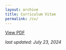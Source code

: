 ```yaml
---
layout: archive
title: Curriculum Vitae
permalink: /cv/
---
```


<a href="/assets/CV.pdf"> View PDF</a><br>

*last updated: July 23, 2024*
